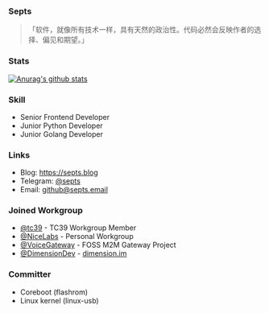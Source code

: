 ### Septs

>「软件，就像所有技术一样，具有天然的政治性。代码必然会反映作者的选择、偏见和期望。」

### Stats
[![Anurag's github stats](https://github-readme-stats.vercel.app/api?username=septs)](https://github.com/anuraghazra/github-readme-stats)

### Skill

- Senior Frontend Developer
- Junior Python Developer
- Junior Golang Developer

### Links

- Blog: https://septs.blog
- Telegram: [@septs](http://t.me/septs)
- Email: [github@septs.email](mailto:github@septs.email)

### Joined Workgroup

- [@tc39](https://github.com/tc39) - TC39 Workgroup Member
- [@NiceLabs](https://github.com/NiceLabs) - Personal Workgroup
- [@VoiceGateway](https://github.com/M2MGateway) - FOSS M2M Gateway Project
- [@DimensionDev](https://github.com/DimensionDev) - [dimension.im](https://dimension.im)

### Committer

- Coreboot (flashrom)
- Linux kernel (linux-usb)
